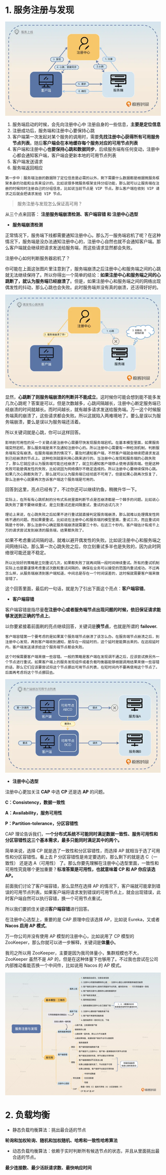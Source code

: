 # 1. 服务注册与发现

<img src="微服务.assets/1708518984596-8f1564e8-2b30-4644-b0fd-3767e911cb9d.webp" alt="image.png" style="zoom:70%;" />

1. 服务端启动的时候，会先向注册中心中 注册自身的一些信息，**主要是定位信息**
2. 注册成功后，服务端和注册中心要保持心跳
3. 客户端第一次发起对某个服务的调用时，需要**先找注册中心获得所有可用服务节点列表**。随后**客户端会在本地缓存每个服务对应的可用节点列表**
4. 客户端和注册中心**也要保持心跳和数据同步**，后续服务端有任何变动，注册中心都会通知客户端，客户端会更新本地的可用节点列表
5. 客户端发送请求
6. 服务端返回相应



`第一步中：服务端注册的数据除了定位信息是必需的以外，剩下需要什么数据都是根据微服务框架本身的功能和业务来设计的。比如说很多微服务框架支持分组功能，那么就可以让服务端在注册的时候同时注册自己的分组信息，比如说当前节点是 VIP 节点。那么客户端在收到 VIP 请求之后就会把请求发给 VIP 节点。 `



> 服务注册与发现怎么保证高可用？

从三个点来回答：  **注册服务端崩溃检测、客户端容错 和 注册中心选型** 

- **服务端崩溃检测**

正常情况下，服务端下线都需要通知注册中心。那么万一服务端宕机了呢？在这种情况下，服务端是没办法通知注册中心的，注册中心自然也就不会通知客户端。那么客户端就会继续把请求发送给服务端，而这些请求显然都会失败。

注册中心如何判断服务器宕机了？

你可能在上面这张图片里注意到了，服务端崩溃之后注册中心和服务端之间的心跳就无法继续保持了。所以你得出一个简单的结论：**如果注册中心和服务端之间的心跳断了，就认为服务端已经崩溃了**。但是，如果注册中心和服务端之间的网络出现偶发性的抖动，那么心跳也会失败。此时服务端并没有真的崩溃，还活得好好的。

<img src="微服务.assets/image-20240407121729188.png" alt="image-20240407121729188" style="zoom:70%;" />

显然，**心跳断了则服务端崩溃的判断并不能成立**。这时候你可能会想到能不能多发几次心跳呢？答案是可以，但是次数越多，心跳间隔越长，注册中心断定服务端已经崩溃的时间就越长。而时间越长，就有越多请求发送给服务端。万一这个时候服务端真的崩溃了，这些请求都会失败。所以这就陷入两难境地了。要么是误以为服务端崩溃，要么是误以为服务端还活着。

所以关键词就是心跳，你可以这样回答。

`影响到可用性的另一个关键点是注册中心需要尽快发现服务端宕机。在基本模型里面，如果服务端突然宕机，那么服务端是来不及通知注册中心的。所以注册中心需要有一种检测机制，判断服务端有没有崩溃。在服务端崩溃的情况下，要及时通知客户端，不然客户端就会继续把请求发送到已经崩溃的节点上。这种检测就是利用心跳来进行的。当注册中心发现和服务端的心跳失败了，那么它就应该认为服务端可能已经崩溃了，就立刻通知客户端停止使用该服务端。但是这种失败可能是偶发性的失败，比如说因为网络偶尔不稳定造成的。所以注册中心要继续保持心跳。如果几次心跳都失败了，那么就可以认为服务端已经彻底不可用了。但是如果心跳再次恢复了，那么注册中心就要再次告诉客户端这个服务端是可用的。`

回答到这里，亮点已经有了，不过你还可以继续钓鱼，稍微升华一下。

`实际上，在所有有心跳机制的分布式系统里面判断节点是否崩溃都是一个棘手的问题。比如说心跳失败了要不要继续重试，是立刻重试还是间隔重试，重试的话试几次？`

`理论上来说，在心跳失败之后如果不进行重试就直接判定服务端崩溃，那么就难以处理偶发性网络不通的问题。而如果要重试，比如说在注册中心和服务端的模型里面，重试三次，而且重试间隔是十秒钟，那么注册中心确定服务端崩溃就需要三十秒。在这三十秒内，客户端估计有成千上万的请求尝试发到崩溃的服务端，结果都失败了。`

如果不考虑重试间隔的话，就难以避开偶发性的失败。比如说注册中心和服务端之间网络抖动，那么第一次心跳失败之后，你立刻重试多半也是失败的，因为此时网络很可能还是不稳定。

`所以比较好的策略是立刻重试几次，如果都失败了就再间隔一段时间继续重试。所有的重试机制实际上也是要谨慎考虑重试次数和重试间隔的，确保在业务可以接受的范围内重试成功。不过再怎么样，从服务端崩溃到客户端知道，中间总是存在一个时间误差的，这时候就需要客户端来做容错了。`

这个回答里面，最后的一句话，就是为了引出下面这个亮点：**客户端容错**。

- **客户端容错**

客户端容错是指尽量**在注册中心或者服务端节点出现问题的时候，依旧保证请求能够发送到正确的节点上**。

以你要紧接着前面刷的亮点继续回答，关键词是**换节点**，也就是所谓的 **failover.**

`客户端容错第一个要考虑的是如果某个服务端节点崩溃了该怎么办。在服务端节点崩溃之后，到注册中心发现，再到客户端收到通知，是存在一段延时的，这个延时是能算出来的。在这段延时内，客户端发送请求给这个服务端节点都会失败。`

`这个时候需要客户端来做一些容错。一般的策略是客户端在发现调不通之后，应该尝试换另外一个节点进行重试。如果客户端上的服务发现组件或者负载均衡器能够根据调用结果来做一些容错的话，那么它们应该要尝试将这个节点挪出可用节点列表，在短时间内不要再使用这个节点了。后面再考虑将这个节点挪回去。`

<img src="微服务.assets/1708519072538-b6f21d4c-57fb-4d48-9859-8cedcc50912b.webp" alt="image.png" style="zoom:67%;" />

- **注册中心选型**

注册中心更加关注 **CAP** 中选 **CP** 还是选 **AP** 的问题。

**C：Consistency，数据一致性** 

**A：Availability，服务可用性** 

**P：Partition-tolerance，分区容错性** 

CAP 理论告诉我们，**一个分布式系统不可能同时满足数据一致性、服务可用性和分区容错性这三个基本需求，最多只能同时满足其中的两个。**

简单来说，选择 CP 就是选了一致性和分区容错性，而选择 AP 就相当于选了可用性和分区容错性。看上去 P 分区容错性是肯定要选的，那么剩下的就是选 C（一致性） 还是选 A（可用性） 了。那么你要先理解在注册中心选型里面，一致性和可用性究竟哪个更加重要？**标准答案是可用性，也就意味着 CP 和 AP 你应该选 AP。**

前面我们讨论了客户端容错，那么显然在选择 AP 的情况下，客户端就可能拿到错误的可用节点列表。如果客户端将请求发到错误的可用节点上，就会出现错误，此时客户端自然可以执行容错，换一个可用节点重试。

所以我们要抓住关键词**客户端容错**进行回答。

在注册中心选型上，重要的是 CAP 原理中应该选择 AP，比如说 Eureka，又或者 **Nacos 启用 AP 模式**。

万一你公司并没有使用 AP 模型的注册中心，比如说用了 CP 模型的 ZooKeeper，那么你就可以进一步解释，关键词是**体量小**。

我司之所以用 ZooKeeper，主要是因为我司体量小，集群规模也不大，ZooKeeper 虽然不是 AP 的，但是在这种体量下也够用了。不过我也尝试在公司内部推动看能否换一个中间件，比如说用 Nacos 的 AP 模式。

![img](微服务.assets/1708519103285-3d55dafe-1d1e-419b-b011-0aa98fb276f3.png)

# 2. 负载均衡

- 静态负载均衡算法：挑出最合适的节点

**轮询和加权轮询、随机和加权随机、哈希和一致性哈希算法**

- 动态负载均衡算法：依赖于实时判断所有候选节点的状态，并且从里面挑出最合适的节点。

**最少连接数、最少活跃请求数、最快响应时间**



















































